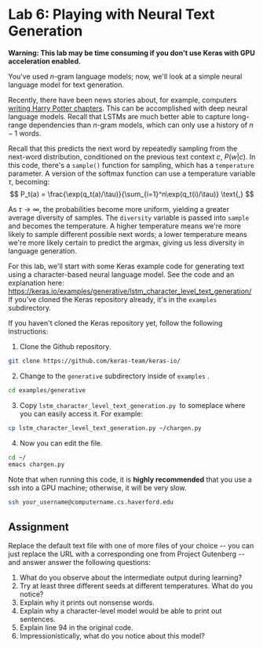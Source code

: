 # Lab 6: Playing with Neural Text Generation

**Warning: This lab may be time consuming if you don't use Keras with GPU acceleration enabled.**

You've used $n$-gram language models; now, we'll look at a simple neural language model for text generation.

Recently, there have been news stories about, for example, computers [writing Harry Potter chapters](http://www.bbc.co.uk/newsbeat/article/42348846/harry-potter-gets-a-weird-new-chapter-from-a-computer).  This can be accomplished with deep neural language models.  Recall that LSTMs are much better able to capture long-range dependencies than $n$-gram models, which can only use a history of $n-1$ words.

Recall that this predicts the next word by repeatedly sampling from the next-word distribution, conditioned on the previous text context $c$, $P(w | c)$. In this code, there's a `sample()` function for sampling, which has a `temperature` parameter.  A version of the softmax function can use a temperature variable $\tau$, becoming:
$$
P_t(a) = \frac{\exp(q_t(a)/\tau)}{\sum_{i=1}^n\exp(q_t(i)/\tau)} \text{,}
$$


As $\tau \rightarrow \infty$, the probabilities become more uniform, yielding a greater average diversity of samples.  The `diversity` variable is passed into `sample`  and becomes the temperature.  A higher temperature means we're more likely to sample different possible next words; a lower temperature means we're more likely certain to predict the argmax, giving us less diversity in language generation.

For this lab, we'll start with some Keras example code for generating text using a character-based neural language model.  See the code and an explanation here: https://keras.io/examples/generative/lstm_character_level_text_generation/  If you've cloned the Keras repository already, it's in the `examples` subdirectory.

If you haven't cloned the Keras repository yet, follow the following instructions:

1.  Clone the Github repository.

```bash
git clone https://github.com/keras-team/keras-io/
```

2. Change to the `generative` subdirectory inside of  `examples` .

```bash
cd examples/generative
```

3. Copy `lstm_character_level_text_generation.py `to someplace where you can easily access it.  For example:

```bash
cp lstm_character_level_text_generation.py ~/chargen.py
```

4.  Now you can edit the file.

```bash
cd ~/
emacs chargen.py
```

Note that when running this code, it is **highly recommended** that you use a ssh into a GPU machine; otherwise, it will be very slow.

```bash
ssh your_username@computername.cs.haverford.edu
```



## Assignment

Replace the default text file with one of more files of your choice -- you can just replace the URL with a corresponding one from Project Gutenberg -- and answer answer the following questions:

1.  What do you observe about the intermediate output during learning?
2. Try at least three different seeds at different temperatures.  What do you notice?
3. Explain why it prints out nonsense words.
4.  Explain why a character-level model would be able to print out sentences.
5.  Explain line 94 in the original code.
6.  Impressionistically, what do you notice about this model?




